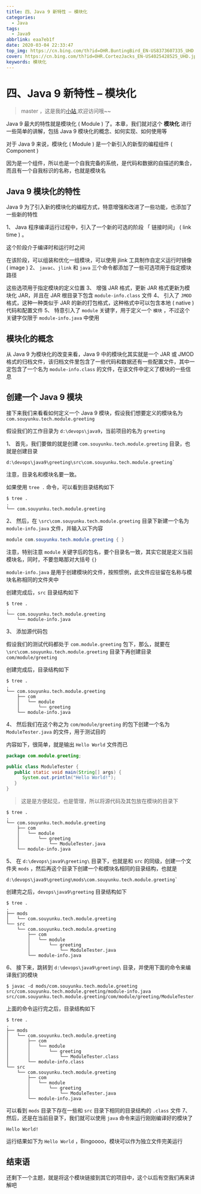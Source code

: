 ```yaml
---
title: 四、Java 9 新特性 – 模块化
categories:
  - Java
tags:
  - Java9
abbrlink: eaa7eb1f
date: 2020-03-04 22:33:47
top_img: https://cn.bing.com/th?id=OHR.BuntingBird_EN-US8373607335_UHD.jpg
cover: https://cn.bing.com/th?id=OHR.CortezJacks_EN-US4025428525_UHD.jpg
keywords: 模块化
---
```

# 四、Java 9 新特性 – 模块化
> master ，这是我的[小站](https://www.tryrun.top),欢迎访问哦~~

Java 9 最大的特性就是模块化 ( Module ) 了。本章，我们就对这个 **模块化** 进行一些简单的讲解，包括 Java 9 模块化的概念、如何实现、如何使用等

对于 Java 9 来说，模块化 ( Module ) 是一个新引入的新型的编程组件 ( Component )

因为是一个组件，所以也是一个自我完备的系统，是代码和数据的自描述的集合，而且有一个自我标识的名称，也就是模块名

## Java 9 模块化的特性

Java 9 为了引入新的模块化的编程方式，特意增强和改进了一些功能，也添加了一些新的特性

1、 Java 程序编译运行过程中，引入了一个新的可选的阶段 「 链接时间」 ( link time ) 。

这个阶段介于编译时和运行时之间

在该阶段，可以组装和优化一组模块，可以使用 jlink 工具制作自定义运行时镜像 ( image )
2、 `javac`、`jlink` 和 `java` 三个命令都添加了一些可选项用于指定模块路径

这些选项用于指定模块的定义位置
3、 增强 JAR 格式，更新 JAR 格式更新为模块化 JAR，并且在 JAR 根目录下包含 `module-info.class` 文件
4、 引入了 `JMOD` 格式，这种一种类似于 JAR 的新的打包格式，这种格式中可以包含本地 ( native ) 代码和配置文件
5、 特意引入了 `module` 关键字，用于定义一个 `模块` ，不过这个关键字仅限于 `module-info.java` 中使用

## 模块化的概念

从 Java 9 为模块化的改变来看，Java 9 中的模块化其实就是一个 JAR 或 JMOD 格式的归档文件，该归档文件里包含了一些代码和数据还有一些配置文件，其中一定包含了一个名为 `module-info.class` 的文件，在该文件中定义了模块的一些信息

## 创建一个 Java 9 模块

接下来我们来看看如何定义一个 Java 9 模块，假设我们想要定义的模块名为 `com.souyunku.tech.module.greeting`

假设我们的工作目录为 `d:\devops\java9`，当前项目的名为 `greeting`

1、 首先，我们要做的就是创建 `com.souyunku.tech.module.greeting` 目录，也就是创建目录

```
d:\devops\java9\greeting\src\com.souyunku.tech.module.greeting`
```

注意，目录名和模块名要一致。

如果使用 `tree .` 命令，可以看到目录结构如下

```
$ tree .
.
└── com.souyunku.tech.module.greeting
```

2、 然后，在 `\src\com.souyunku.tech.module.greeting` 目录下新建一个名为 `module-info.java` 文件，并输入以下内容

```java
module com.souyunku.tech.module.greeting { }
```

注意，特别注意 `module` 关键字后的包名，要个目录名一致，其实它就是定义当前模块名，同时，不要忽略那对大括号 `{}`

`module-info.java` 是用于创建模块的文件，按照惯例，此文件应驻留在名称与模块名称相同的文件夹中

创建完成后，`src` 目录结构如下

```
$ tree .
.
└── com.souyunku.tech.module.greeting
    └── module-info.java
```

3、 添加源代码包

假设我们的测试代码都处于 `com.module.greeting` 包下，那么，就要在 `\src\com.souyunku.tech.module.greeting` 目录下再创建目录 `com/module/greeting`

创建完成后，目录结构如下

```
$ tree .
.
└── com.souyunku.tech.module.greeting
    ├── com
    │   └── module
    │       └── greeting
    └── module-info.java
```

4、 然后我们在这个称之为 `com/module/greeting` 的包下创建一个名为 `ModuleTester.java` 的文件，用于测试目的

内容如下，很简单，就是输出 `Hello World` 文件而已

```java
package com.module.greeting;

public class ModuleTester {
   public static void main(String[] args) {
      System.out.println("Hello World!");
   }
}
```

> 这是是方便起见，也是管理，所以将源代码及其包放在模块的目录下

```
$ tree .
.
└── com.souyunku.tech.module.greeting
    ├── com
    │   └── module
    │       └── greeting
    │           └── ModuleTester.java
    └── module-info.java
```

5、 在 `d:\devops\java9\greeting\` 目录下，也就是和 `src` 的同级，创建一个文件夹 `mods` ，然后再这个目录下创建一个和模块名相同的目录结构，也就是

```
d:\devops\java9\greeting\mods\com.souyunku.tech.module.greeting`
```

创建完之后，`devops\java9\greeting` 目录结构如下

```
$ tree .
.
├── mods
│   └── com.souyunku.tech.module.greeting
└── src
    └── com.souyunku.tech.module.greeting
        ├── com
        │   └── module
        │       └── greeting
        │           └── ModuleTester.java
        └── module-info.java
```

6、 接下来，跳转到 `d:\devops\java9\greeting\` 目录，并使用下面的命令来编译我们的模块

```
$ javac -d mods/com.souyunku.tech.module.greeting src/com.souyunku.tech.module.greeting/module-info.java src/com.souyunku.tech.module.greeting/com/module/greeting/ModuleTester.java
```

上面的命令运行完之后，目录结构如下

```
$ tree .
.
├── mods
│   └── com.souyunku.tech.module.greeting
│       ├── com
│       │   └── module
│       │       └── greeting
│       │           └── ModuleTester.class
│       └── module-info.class
└── src
    └── com.souyunku.tech.module.greeting
        ├── com
        │   └── module
        │       └── greeting
        │           └── ModuleTester.java
        └── module-info.java
```

可以看到 `mods` 目录下存在一些和 `src` 目录下相同的目录结构的 `.class` 文件
7、 然后，还是在当前目录下，我们就可以使用 `java` 命令来运行刚刚编译好的模块了

```
Hello World!
```

运行结果如下为 `Hello World` ，Bingoooo，模块可以作为独立文件完美运行

## 结束语

还剩下一个主题，就是将这个模块链接到其它的项目中，这个以后有空我们再来讲解吧